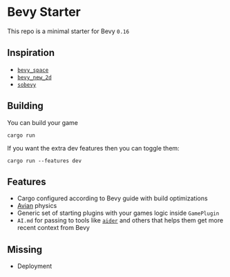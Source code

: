 # Bevy Starter

This repo is a minimal starter for Bevy `0.16`

## Inspiration

- [`bevy_space`](https://github.com/perlindgren/bevy-space)
- [`bevy_new_2d`](https://github.com/TheBevyFlock/bevy_new_2d)
- [`sobevy`](https://codeberg.org/doomy/sobevy)

## Building

You can build your game

```
cargo run
```

If you want the extra dev features then you can toggle them:

```
cargo run --features dev
```

## Features

- Cargo configured according to Bevy guide with build optimizations
- [Avian](https://github.com/Jondolf/avian) physics
- Generic set of starting plugins with your games logic inside `GamePlugin`
- `AI.md` for passing to tools like [`aider`](https://aider.chat/) and others
  that helps them get more recent context from Bevy

## Missing

- Deployment
